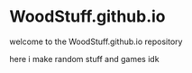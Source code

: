 # WoodStuff.github.io
welcome to the WoodStuff.github.io repository

here i make random stuff and games idk
